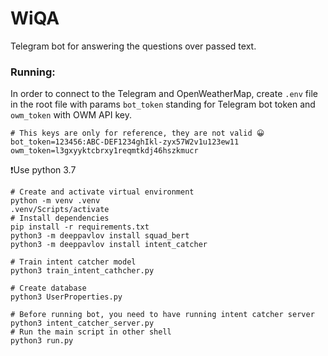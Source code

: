 # WiQA
Telegram bot for answering the questions over passed text.
### Running:
In order to connect to the Telegram and OpenWeatherMap, create `.env` file in the root file with params `bot_token` standing for Telegram bot token and `owm_token` with OWM API key.
```dotenv
# This keys are only for reference, they are not valid 😀
bot_token=123456:ABC-DEF1234ghIkl-zyx57W2v1u123ew11
owm_token=l3gxyyktcbrxy1reqmtkdj46hszkmucr
```

❗️Use python 3.7
```shell
# Create and activate virtual environment
python -m venv .venv
.venv/Scripts/activate
# Install dependencies
pip install -r requirements.txt
python3 -m deeppavlov install squad_bert
python3 -m deeppavlov install intent_catcher

# Train intent catcher model
python3 train_intent_cathcher.py

# Create database
python3 UserProperties.py

# Before running bot, you need to have running intent catcher server
python3 intent_catcher_server.py
# Run the main script in other shell
python3 run.py
```

